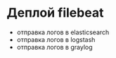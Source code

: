 # Деплой filebeat
  - отправка логов в elasticsearch
  - отправка логов в logstash
  - отправка логов в graylog
